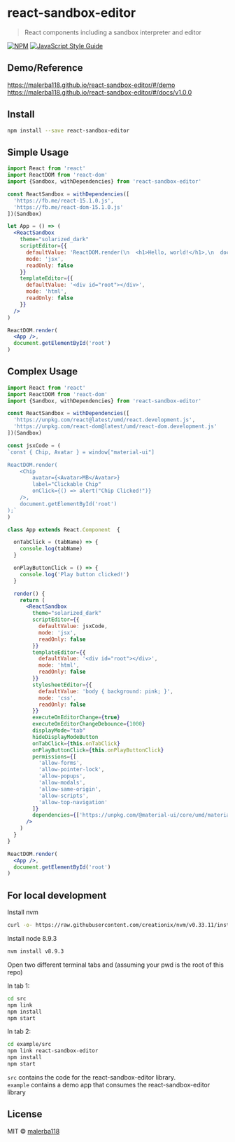 # react-sandbox-editor

> React components including a sandbox interpreter and editor

[![NPM](https://img.shields.io/npm/v/react-sandbox-editor.svg)](https://www.npmjs.com/package/react-sandbox-editor) [![JavaScript Style Guide](https://img.shields.io/badge/code_style-standard-brightgreen.svg)](https://standardjs.com)


## Demo/Reference

<a href="https://malerba118.github.io/react-sandbox-editor/#/demo" target="_blank">https://malerba118.github.io/react-sandbox-editor/#/demo</a>
<br>
<a href="https://malerba118.github.io/react-sandbox-editor/#/docs/v1.0.0" target="_blank">https://malerba118.github.io/react-sandbox-editor/#/docs/v1.0.0</a>

## Install

```bash
npm install --save react-sandbox-editor
```

## Simple Usage

```jsx
import React from 'react'
import ReactDOM from 'react-dom'
import {Sandbox, withDependencies} from 'react-sandbox-editor'

const ReactSandbox = withDependencies([
  'https://fb.me/react-15.1.0.js',
  'https://fb.me/react-dom-15.1.0.js'
])(Sandbox)

let App = () => (
  <ReactSandbox
    theme="solarized_dark"
    scriptEditor={{
      defaultValue: 'ReactDOM.render(\n  <h1>Hello, world!</h1>,\n  document.getElementById(\'root\')\n);',
      mode: 'jsx',
      readOnly: false
    }}
    templateEditor={{
      defaultValue: '<div id="root"></div>',
      mode: 'html',
      readOnly: false
    }}
  />
)

ReactDOM.render(
  <App />,
  document.getElementById('root')
)
```

## Complex Usage

```jsx
import React from 'react'
import ReactDOM from 'react-dom'
import {Sandbox, withDependencies} from 'react-sandbox-editor'

const ReactSandbox = withDependencies([
  'https://unpkg.com/react@latest/umd/react.development.js',
  'https://unpkg.com/react-dom@latest/umd/react-dom.development.js'
])(Sandbox)

const jsxCode = (
`const { Chip, Avatar } = window["material-ui"]

ReactDOM.render(
	<Chip
		avatar={<Avatar>MB</Avatar>}
		label="Clickable Chip"
		onClick={() => alert("Chip Clicked!")}
	/>,
	document.getElementById('root')
);`
)

class App extends React.Component  {

  onTabClick = (tabName) => {
    console.log(tabName)
  }

  onPlayButtonClick = () => {
    console.log('Play button clicked!')
  }

  render() {
    return (
      <ReactSandbox
        theme="solarized_dark"
        scriptEditor={{
          defaultValue: jsxCode,
          mode: 'jsx',
          readOnly: false
        }}
        templateEditor={{
          defaultValue: '<div id="root"></div>',
          mode: 'html',
          readOnly: false
        }}
        stylesheetEditor={{
          defaultValue: 'body { background: pink; }',
          mode: 'css',
          readOnly: false
        }}
        executeOnEditorChange={true}
        executeOnEditorChangeDebounce={1000}
        displayMode="tab"
        hideDisplayModeButton
        onTabClick={this.onTabClick}
        onPlayButtonClick={this.onPlayButtonClick}
        permissions={[
          'allow-forms',
          'allow-pointer-lock',
          'allow-popups',
          'allow-modals',
          'allow-same-origin',
          'allow-scripts',
          'allow-top-navigation'
        ]}
        dependencies={['https://unpkg.com/@material-ui/core/umd/material-ui.development.js']}
      />
    )
  }
}

ReactDOM.render(
  <App />,
  document.getElementById('root')
)
```

## For local development
Install nvm <br>
```bash
curl -o- https://raw.githubusercontent.com/creationix/nvm/v0.33.11/install.sh | bash
```

Install node 8.9.3 <br>
```bash
nvm install v8.9.3
```

Open two different terminal tabs and (assuming your pwd is the root of this repo)

In tab 1: <br>
```bash
cd src
npm link
npm install
npm start
```

In tab 2: <br>
```bash
cd example/src
npm link react-sandbox-editor
npm install
npm start
```

`src` contains the code for the react-sandbox-editor library.<br>
`example` contains a demo app that consumes the react-sandbox-editor library

## License

MIT © [malerba118](https://github.com/malerba118)
